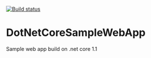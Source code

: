 [![Build status](https://ci.appveyor.com/api/projects/status/dauuq8shmo7g3m2q?svg=true)](https://ci.appveyor.com/project/ManishBhakuni/dotnetcoresamplewebapp)

# DotNetCoreSampleWebApp
Sample web app build on .net core 1.1
